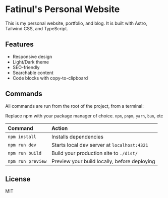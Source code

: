 # Fatinul's Personal Website

This is my personal website, portfolio, and blog. It is built with Astro, Tailwind CSS, and TypeScript.

## Features

- Responsive design
- Light/Dark theme
- SEO-friendly
- Searchable content
- Code blocks with copy-to-clipboard

## Commands

All commands are run from the root of the project, from a terminal:

Replace npm with your package manager of choice. `npm`, `pnpm`, `yarn`, `bun`, etc

| Command                   | Action                                           |
| :------------------------ | :----------------------------------------------- |
| `npm install`             | Installs dependencies                            |
| `npm run dev`             | Starts local dev server at `localhost:4321`      |
| `npm run build`           | Build your production site to `./dist/`          |
| `npm run preview`         | Preview your build locally, before deploying     |

## License

MIT